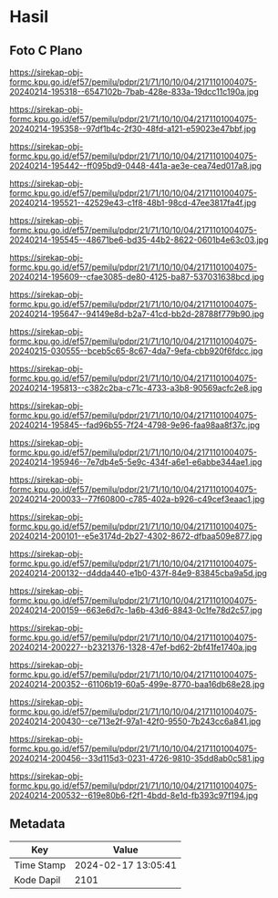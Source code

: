 # Hasil

## Foto C Plano

https://sirekap-obj-formc.kpu.go.id/ef57/pemilu/pdpr/21/71/10/10/04/2171101004075-20240214-195318--6547102b-7bab-428e-833a-19dcc11c190a.jpg

https://sirekap-obj-formc.kpu.go.id/ef57/pemilu/pdpr/21/71/10/10/04/2171101004075-20240214-195358--97df1b4c-2f30-48fd-a121-e59023e47bbf.jpg

https://sirekap-obj-formc.kpu.go.id/ef57/pemilu/pdpr/21/71/10/10/04/2171101004075-20240214-195442--ff095bd9-0448-441a-ae3e-cea74ed017a8.jpg

https://sirekap-obj-formc.kpu.go.id/ef57/pemilu/pdpr/21/71/10/10/04/2171101004075-20240214-195521--42529e43-c1f8-48b1-98cd-47ee3817fa4f.jpg

https://sirekap-obj-formc.kpu.go.id/ef57/pemilu/pdpr/21/71/10/10/04/2171101004075-20240214-195545--48671be6-bd35-44b2-8622-0601b4e63c03.jpg

https://sirekap-obj-formc.kpu.go.id/ef57/pemilu/pdpr/21/71/10/10/04/2171101004075-20240214-195609--cfae3085-de80-4125-ba87-537031638bcd.jpg

https://sirekap-obj-formc.kpu.go.id/ef57/pemilu/pdpr/21/71/10/10/04/2171101004075-20240214-195647--94149e8d-b2a7-41cd-bb2d-28788f779b90.jpg

https://sirekap-obj-formc.kpu.go.id/ef57/pemilu/pdpr/21/71/10/10/04/2171101004075-20240215-030555--bceb5c65-8c67-4da7-9efa-cbb920f6fdcc.jpg

https://sirekap-obj-formc.kpu.go.id/ef57/pemilu/pdpr/21/71/10/10/04/2171101004075-20240214-195813--c382c2ba-c71c-4733-a3b8-90569acfc2e8.jpg

https://sirekap-obj-formc.kpu.go.id/ef57/pemilu/pdpr/21/71/10/10/04/2171101004075-20240214-195845--fad96b55-7f24-4798-9e96-faa98aa8f37c.jpg

https://sirekap-obj-formc.kpu.go.id/ef57/pemilu/pdpr/21/71/10/10/04/2171101004075-20240214-195946--7e7db4e5-5e9c-434f-a6e1-e6abbe344ae1.jpg

https://sirekap-obj-formc.kpu.go.id/ef57/pemilu/pdpr/21/71/10/10/04/2171101004075-20240214-200033--77f60800-c785-402a-b926-c49cef3eaac1.jpg

https://sirekap-obj-formc.kpu.go.id/ef57/pemilu/pdpr/21/71/10/10/04/2171101004075-20240214-200101--e5e3174d-2b27-4302-8672-dfbaa509e877.jpg

https://sirekap-obj-formc.kpu.go.id/ef57/pemilu/pdpr/21/71/10/10/04/2171101004075-20240214-200132--d4dda440-e1b0-437f-84e9-83845cba9a5d.jpg

https://sirekap-obj-formc.kpu.go.id/ef57/pemilu/pdpr/21/71/10/10/04/2171101004075-20240214-200159--663e6d7c-1a6b-43d6-8843-0c1fe78d2c57.jpg

https://sirekap-obj-formc.kpu.go.id/ef57/pemilu/pdpr/21/71/10/10/04/2171101004075-20240214-200227--b2321376-1328-47ef-bd62-2bf41fe1740a.jpg

https://sirekap-obj-formc.kpu.go.id/ef57/pemilu/pdpr/21/71/10/10/04/2171101004075-20240214-200352--61106b19-60a5-499e-8770-baa16db68e28.jpg

https://sirekap-obj-formc.kpu.go.id/ef57/pemilu/pdpr/21/71/10/10/04/2171101004075-20240214-200430--ce713e2f-97a1-42f0-9550-7b243cc6a841.jpg

https://sirekap-obj-formc.kpu.go.id/ef57/pemilu/pdpr/21/71/10/10/04/2171101004075-20240214-200456--33d115d3-0231-4726-9810-35dd8ab0c581.jpg

https://sirekap-obj-formc.kpu.go.id/ef57/pemilu/pdpr/21/71/10/10/04/2171101004075-20240214-200532--619e80b6-f2f1-4bdd-8e1d-fb393c97f194.jpg


## Metadata

| Key        | Value               |
| ---------- | ------------------- |
| Time Stamp | 2024-02-17 13:05:41 |
| Kode Dapil | 2101                |



